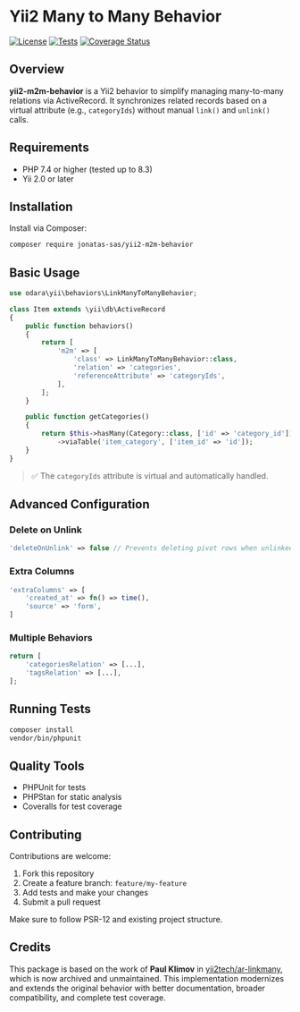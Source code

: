 # Yii2 Many to Many Behavior

[![License](https://img.shields.io/github/license/jonatas-sas/yii2-m2m-behavior.svg?style=flat-square)](LICENSE)
[![Tests](https://github.com/jonatas-sas/yii2-m2m-behavior/actions/workflows/tests.yml/badge.svg)](https://github.com/jonatas-sas/yii2-m2m-behavior/actions/workflows/tests.yml)
[![Coverage Status](https://coveralls.io/repos/github/jonatas-sas/yii2-m2m-behavior/badge.svg?branch=main)](https://coveralls.io/github/jonatas-sas/yii2-m2m-behavior?branch=main)

## Overview

**yii2-m2m-behavior** is a Yii2 behavior to simplify managing many-to-many relations via ActiveRecord. It synchronizes related records based on a virtual attribute (e.g., `categoryIds`) without manual `link()` and `unlink()` calls.

## Requirements

- PHP 7.4 or higher (tested up to 8.3)
- Yii 2.0 or later

## Installation

Install via Composer:

```bash
composer require jonatas-sas/yii2-m2m-behavior
```

## Basic Usage

```php
use odara\yii\behaviors\LinkManyToManyBehavior;

class Item extends \yii\db\ActiveRecord
{
    public function behaviors()
    {
        return [
            'm2m' => [
                'class' => LinkManyToManyBehavior::class,
                'relation' => 'categories',
                'referenceAttribute' => 'categoryIds',
            ],
        ];
    }

    public function getCategories()
    {
        return $this->hasMany(Category::class, ['id' => 'category_id'])
            ->viaTable('item_category', ['item_id' => 'id']);
    }
}
```

> ✅ The `categoryIds` attribute is virtual and automatically handled.

## Advanced Configuration

### Delete on Unlink

```php
'deleteOnUnlink' => false // Prevents deleting pivot rows when unlinked
```

### Extra Columns

```php
'extraColumns' => [
    'created_at' => fn() => time(),
    'source' => 'form',
]
```

### Multiple Behaviors

```php
return [
    'categoriesRelation' => [...],
    'tagsRelation' => [...],
];
```

## Running Tests

```bash
composer install
vendor/bin/phpunit
```

## Quality Tools

- PHPUnit for tests
- PHPStan for static analysis
- Coveralls for test coverage

## Contributing

Contributions are welcome:

1. Fork this repository
2. Create a feature branch: `feature/my-feature`
3. Add tests and make your changes
4. Submit a pull request

Make sure to follow PSR-12 and existing project structure.

## Credits

This package is based on the work of **Paul Klimov** in [yii2tech/ar-linkmany](https://github.com/yii2tech/ar-linkmany), which is now archived and unmaintained. This implementation modernizes and extends the original behavior with better documentation, broader compatibility, and complete test coverage.
